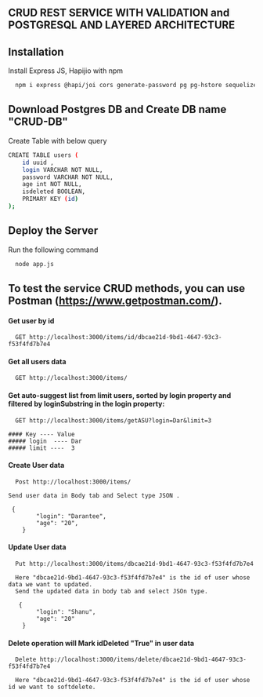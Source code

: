 
## CRUD REST SERVICE WITH VALIDATION and POSTGRESQL AND LAYERED ARCHITECTURE



## Installation

Install Express JS, Hapijio with npm

```bash
  npm i express @hapi/joi cors generate-password pg pg-hstore sequelize uuid
```

## Download Postgres DB and Create DB name "CRUD-DB"

Create Table with below query

```bash
CREATE TABLE users (
    id uuid ,
    login VARCHAR NOT NULL,
    password VARCHAR NOT NULL,
    age int NOT NULL,
    isdeleted BOOLEAN,
    PRIMARY KEY (id)
);
```
## Deploy the Server

Run the following command 

```bash
  node app.js
```

## To test the service CRUD methods, you can use Postman (https://www.getpostman.com/).

#### Get user by id

```http
  GET http://localhost:3000/items/id/dbcae21d-9bd1-4647-93c3-f53f4fd7b7e4
```

#### Get all users data

```http
  GET http://localhost:3000/items/
```

#### Get auto-suggest list from limit users, sorted by login property and filtered by loginSubstring in the login property:
 

```http
  GET http://localhost:3000/items/getASU?login=Dar&limit=3

#### Key ---- Value
##### login  ---- Dar
##### limit ----  3
````

#### Create User data 

```http
  Post http://localhost:3000/items/

Send user data in Body tab and Select type JSON .
 
 {
        "login": "Darantee",
        "age": "20",
    }
```
#### Update User data

```http
  Put http://localhost:3000/items/dbcae21d-9bd1-4647-93c3-f53f4fd7b7e4

  Here "dbcae21d-9bd1-4647-93c3-f53f4fd7b7e4" is the id of user whose data we want to updated.
  Send the updated data in body tab and select JSOn type.
   
   {
        "login": "Shanu",
        "age": "20"
    }

```

#### Delete operation will Mark idDeleted "True" in user data

```http
  Delete http://localhost:3000/items/delete/dbcae21d-9bd1-4647-93c3-f53f4fd7b7e4
  
  Here "dbcae21d-9bd1-4647-93c3-f53f4fd7b7e4" is the id of user whose id we want to softdelete.
```

